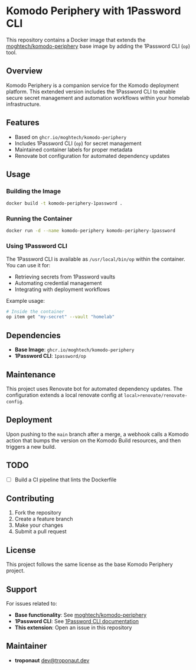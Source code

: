 # Komodo Periphery with 1Password CLI

This repository contains a Docker image that extends the [moghtech/komodo-periphery](https://github.com/moghtech/komodo-periphery) base image by adding the 1Password CLI (`op`) tool.

## Overview

Komodo Periphery is a companion service for the Komodo deployment platform. This extended version includes the 1Password CLI to enable secure secret management and automation workflows within your homelab infrastructure.

## Features

- Based on `ghcr.io/moghtech/komodo-periphery`
- Includes 1Password CLI (`op`) for secret management
- Maintained container labels for proper metadata
- Renovate bot configuration for automated dependency updates

## Usage

### Building the Image

```bash
docker build -t komodo-periphery-1password .
```

### Running the Container

```bash
docker run -d --name komodo-periphery komodo-periphery-1password
```

### Using 1Password CLI

The 1Password CLI is available as `/usr/local/bin/op` within the container. You can use it for:

- Retrieving secrets from 1Password vaults
- Automating credential management
- Integrating with deployment workflows

Example usage:
```bash
# Inside the container
op item get "my-secret" --vault "homelab"
```

## Dependencies

- **Base Image**: `ghcr.io/moghtech/komodo-periphery`
- **1Password CLI**: `1password/op`

## Maintenance

This project uses Renovate bot for automated dependency updates. The configuration extends a local renovate config at `local>renovate/renovate-config`.

## Deployment

Upon pushing to the `main` branch after a merge, a webhook calls a Komodo action that bumps the version on the Komodo Build resources, and then triggers a new build.

## TODO

- [ ] Build a CI pipeline that lints the Dockerfile

## Contributing

1. Fork the repository
2. Create a feature branch
3. Make your changes
4. Submit a pull request

## License

This project follows the same license as the base Komodo Periphery project.

## Support

For issues related to:
- **Base functionality**: See [moghtech/komodo-periphery](https://github.com/moghtech/komodo-periphery)
- **1Password CLI**: See [1Password CLI documentation](https://developer.1password.com/docs/cli/)
- **This extension**: Open an issue in this repository

## Maintainer

- **troponaut** <dev@troponaut.dev>

